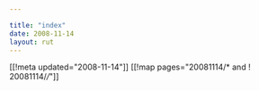 ```yaml
---

title: "index"
date: 2008-11-14
layout: rut
---
```


[[!meta updated="2008-11-14"]]
[[!map pages="20081114/* and ! 20081114/*/*"]]
